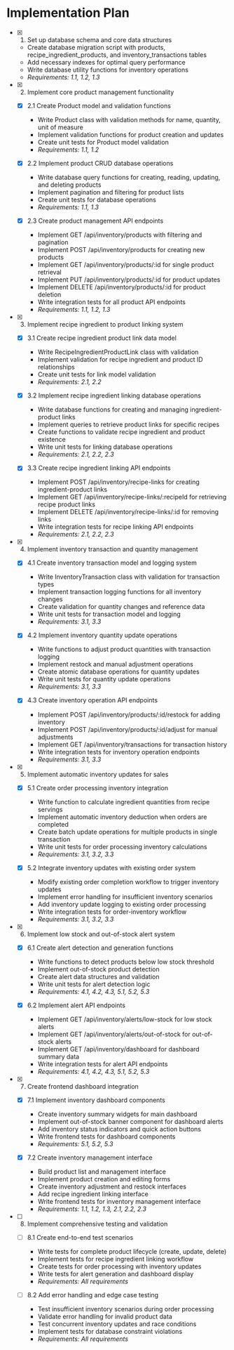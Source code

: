 # Implementation Plan

- [x] 1. Set up database schema and core data structures
  - Create database migration script with products, recipe_ingredient_products, and inventory_transactions tables
  - Add necessary indexes for optimal query performance
  - Write database utility functions for inventory operations
  - _Requirements: 1.1, 1.2, 1.3_

- [x] 2. Implement core product management functionality
  - [x] 2.1 Create Product model and validation functions
    - Write Product class with validation methods for name, quantity, unit of measure
    - Implement validation functions for product creation and updates
    - Create unit tests for Product model validation
    - _Requirements: 1.1, 1.2_

  - [x] 2.2 Implement product CRUD database operations
    - Write database query functions for creating, reading, updating, and deleting products
    - Implement pagination and filtering for product lists
    - Create unit tests for database operations
    - _Requirements: 1.1, 1.3_

  - [x] 2.3 Create product management API endpoints
    - Implement GET /api/inventory/products with filtering and pagination
    - Implement POST /api/inventory/products for creating new products
    - Implement GET /api/inventory/products/:id for single product retrieval
    - Implement PUT /api/inventory/products/:id for product updates
    - Implement DELETE /api/inventory/products/:id for product deletion
    - Write integration tests for all product API endpoints
    - _Requirements: 1.1, 1.2, 1.3_

- [x] 3. Implement recipe ingredient to product linking system
  - [x] 3.1 Create recipe ingredient product link data model
    - Write RecipeIngredientProductLink class with validation
    - Implement validation for recipe ingredient and product ID relationships
    - Create unit tests for link model validation
    - _Requirements: 2.1, 2.2_

  - [x] 3.2 Implement recipe ingredient linking database operations
    - Write database functions for creating and managing ingredient-product links
    - Implement queries to retrieve product links for specific recipes
    - Create functions to validate recipe ingredient and product existence
    - Write unit tests for linking database operations
    - _Requirements: 2.1, 2.2, 2.3_

  - [x] 3.3 Create recipe ingredient linking API endpoints
    - Implement POST /api/inventory/recipe-links for creating ingredient-product links
    - Implement GET /api/inventory/recipe-links/:recipeId for retrieving recipe product links
    - Implement DELETE /api/inventory/recipe-links/:id for removing links
    - Write integration tests for recipe linking API endpoints
    - _Requirements: 2.1, 2.2, 2.3_

- [x] 4. Implement inventory transaction and quantity management
  - [x] 4.1 Create inventory transaction model and logging system
    - Write InventoryTransaction class with validation for transaction types
    - Implement transaction logging functions for all inventory changes
    - Create validation for quantity changes and reference data
    - Write unit tests for transaction model and logging
    - _Requirements: 3.1, 3.3_

  - [x] 4.2 Implement inventory quantity update operations
    - Write functions to adjust product quantities with transaction logging
    - Implement restock and manual adjustment operations
    - Create atomic database operations for quantity updates
    - Write unit tests for quantity update operations
    - _Requirements: 3.1, 3.3_

  - [x] 4.3 Create inventory operation API endpoints
    - Implement POST /api/inventory/products/:id/restock for adding inventory
    - Implement POST /api/inventory/products/:id/adjust for manual adjustments
    - Implement GET /api/inventory/transactions for transaction history
    - Write integration tests for inventory operation endpoints
    - _Requirements: 3.1, 3.3_

- [x] 5. Implement automatic inventory updates for sales
  - [x] 5.1 Create order processing inventory integration
    - Write function to calculate ingredient quantities from recipe servings
    - Implement automatic inventory deduction when orders are completed
    - Create batch update operations for multiple products in single transaction
    - Write unit tests for order processing inventory calculations
    - _Requirements: 3.1, 3.2, 3.3_

  - [x] 5.2 Integrate inventory updates with existing order system
    - Modify existing order completion workflow to trigger inventory updates
    - Implement error handling for insufficient inventory scenarios
    - Add inventory update logging to existing order processing
    - Write integration tests for order-inventory workflow
    - _Requirements: 3.1, 3.2, 3.3_

- [x] 6. Implement low stock and out-of-stock alert system
  - [x] 6.1 Create alert detection and generation functions
    - Write functions to detect products below low stock threshold
    - Implement out-of-stock product detection
    - Create alert data structures and validation
    - Write unit tests for alert detection logic
    - _Requirements: 4.1, 4.2, 4.3, 5.1, 5.2, 5.3_

  - [x] 6.2 Implement alert API endpoints
    - Implement GET /api/inventory/alerts/low-stock for low stock alerts
    - Implement GET /api/inventory/alerts/out-of-stock for out-of-stock alerts
    - Implement GET /api/inventory/dashboard for dashboard summary data
    - Write integration tests for alert API endpoints
    - _Requirements: 4.1, 4.2, 4.3, 5.1, 5.2, 5.3_

- [x] 7. Create frontend dashboard integration
  - [x] 7.1 Implement inventory dashboard components
    - Create inventory summary widgets for main dashboard
    - Implement out-of-stock banner component for dashboard alerts
    - Add inventory status indicators and quick action buttons
    - Write frontend tests for dashboard components
    - _Requirements: 5.1, 5.2, 5.3_

  - [x] 7.2 Create inventory management interface
    - Build product list and management interface
    - Implement product creation and editing forms
    - Create inventory adjustment and restock interfaces
    - Add recipe ingredient linking interface
    - Write frontend tests for inventory management interface
    - _Requirements: 1.1, 1.2, 1.3, 2.1, 2.2, 2.3_

- [ ] 8. Implement comprehensive testing and validation
  - [ ] 8.1 Create end-to-end test scenarios
    - Write tests for complete product lifecycle (create, update, delete)
    - Implement tests for recipe ingredient linking workflow
    - Create tests for order processing with inventory updates
    - Write tests for alert generation and dashboard display
    - _Requirements: All requirements_

  - [ ] 8.2 Add error handling and edge case testing
    - Test insufficient inventory scenarios during order processing
    - Validate error handling for invalid product data
    - Test concurrent inventory updates and race conditions
    - Implement tests for database constraint violations
    - _Requirements: All requirements_
